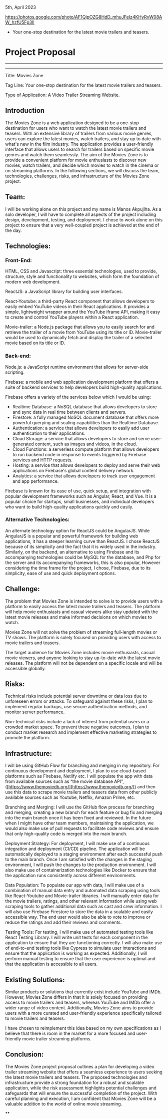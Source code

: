 5th, April 2023

https://photos.google.com/photo/AF1QipOZG8HdD_mhuJFeIz4KHyRvW08AW_hzfU5Fp3II
* Your one-stop destination for the latest movie trailers and teasers.

# Project Proposal

---

---

Title: Movies Zone

Tag Line: Your one-stop destination for the latest movie trailers and teasers.

Type of Application: A Video Trailer Streaming Website.

## Introduction

The Movies Zone is a web application designed to be a one-stop destination for users who want to watch the latest movie trailers and teasers. With an extensive library of trailers from various movie genres, users can explore the latest movies, watch trailers, and stay up to date with what's new in the film industry. The application provides a user-friendly interface that allows users to search for trailers based on specific movie genres and watch them seamlessly. The aim of the Movies Zone is to provide a convenient platform for movie enthusiasts to discover new movies, watch trailers, and decide which movies to watch in the cinema or on streaming platforms. In the following sections, we will discuss the team, technologies, challenges, risks, and infrastructure of the Movies Zone project.

## Team:

I will be working alone on this project and my name is Manos Akpujiha. As a solo developer, I will have to complete all aspects of the project including design, development, testing, and deployment. I chose to work alone on this project to ensure that a very well-coupled project is achieved at the end of the day.

## Technologies:

### Front-End:

HTML, CSS and Javascript: three essential technologies, used to provide, structure, style and functionality to websites,  which form the foundation of modern web development.

ReactJS: a JavaScript library for building user interfaces.

React-Youtube: a third-party React component that allows developers to easily embed YouTube videos in their React applications. It provides a simple, lightweight wrapper around the YouTube iframe API, making it easy to create and control YouTube players within a React application.

Movie-trailer: a Node.js package that allows you to easily search for and retrieve the trailer of a movie from YouTube using its title or ID. Movie-trailer would be used to dynamically fetch and display the trailer of a selected movie based on its title or ID.

### Back-end:

Node.js: a JavaScript runtime environment that allows for server-side scripting.

Firebase: a mobile and web application development platform that offers a suite of backend services to help developers build high-quality applications.

Firebase offers a variety of the services below which I would be using:

* Realtime Database: a NoSQL database that allows developers to store and sync data in real time between clients and servers.
* Firestore: a fully managed NoSQL document database that offers more powerful querying and scaling capabilities than the Realtime Database.
* Authentication: a service that allows developers to easily add user authentication to their applications.
* Cloud Storage: a service that allows developers to store and serve user-generated content, such as images and videos, in the cloud.
* Cloud Functions: a serverless compute platform that allows developers to run backend code in response to events triggered by Firebase services and HTTP requests.
* Hosting: a service that allows developers to deploy and serve their web applications on Firebase's global content delivery network.
* Analytics: a service that allows developers to track user engagement and app performance.

Firebase is known for its ease of use, quick setup, and integration with popular development frameworks such as Angular, React, and Vue. It is a popular choice for startups, small businesses, and individual developers who want to build high-quality applications quickly and easily.

### Alternative Technologies:

An alternate technology option for ReactJS could be AngularJS. While AngularJS is a popular and powerful framework for building web applications, it has a steeper learning curve than ReactJS. I chose ReactJS because of its simplicity and the fact that it is widely used in the industry. Similarly, on the backend, an alternative to using Firebase and its accompanying technologies could be MySQL for the database, and Php for the server and its accompanying frameworks, this is also popular, However considering the time frame for the project, I chose, Firebase, due to its simplicity, ease of use and quick deployment options.

## Challenge:

The problem that Movies Zone is intended to solve is to provide users with a platform to easily access the latest movie trailers and teasers. The platform will help movie enthusiasts and casual viewers alike stay updated with the latest movie releases and make informed decisions on which movies to watch.

Movies Zone will not solve the problem of streaming full-length movies or TV shows. The platform is solely focused on providing users with access to movie trailers and teasers.

The target audience for Movies Zone includes movie enthusiasts, casual movie viewers, and anyone looking to stay up-to-date with the latest movie releases. The platform will not be dependent on a specific locale and will be accessible globally.

## Risks:

Technical risks include potential server downtime or data loss due to unforeseen errors or attacks. To safeguard against these risks, I plan to implement regular backups, use secure authentication methods, and monitor server performance.

Non-technical risks include a lack of interest from potential users or a crowded market space. To prevent these negative outcomes, I plan to conduct market research and implement effective marketing strategies to promote the platform.

## Infrastructure:

I will be using GitHub Flow for branching and merging in my repository. For continuous development and deployment, I plan to use cloud-based platforms such as Firebase, Netlify etc. I will populate the app with data from available sources such as “the movie database API”, ([https://www.themoviedb.org/](https://www.themoviedb.org/)) and then use this data to scrape movie trailers and teasers data from other publicly available sources such as Youtube, Netflix, Amazon Prime, etc.

Branching and Merging: I will use the GitHub flow process for branching and merging, creating a new branch for each feature or bug fix and merging into the main branch once it has been fixed and reviewed. In the future when I might have other team members, maintaining the application, we would also make use of pull requests to facilitate code reviews and ensure that only high-quality code is merged into the main branch.

Deployment Strategy: For deployment, I will make use of a continuous integration and deployment (CI/CD) pipeline. The application will be automatically deployed to a staging environment after each successful push to the main branch. Once I am satisfied with the changes in the staging environment, I will push the changes to the production environment. I will also make use of containerization technologies like Docker to ensure that the application runs consistently across different environments.

Data Population: To populate our app with data, I will make use of a combination of manual data entry and automated data scraping using tools like React-Youtube and Movie-trailer libraries. I will manually enter data for the movie trailers, ratings, and other relevant information while using web scraping tools to gather additional data such as cast and crew information. I will also use Firebase Firestore to store the data in a scalable and easily accessible way. The end user would also be able to vote to improve or reduce the ratings and add their reviews and comments.

Testing Tools: For testing, I will make use of automated testing tools like React Testing Library. I will write unit tests for each component in the application to ensure that they are functioning correctly. I will also make use of end-to-end testing tools like Cypress to simulate user interactions and ensure that the application is working as expected. Additionally, I will perform manual testing to ensure that the user experience is optimal and that the application is accessible to all users.

## Existing Solutions:

Similar products or solutions that currently exist include YouTube and IMDb. However, Movies Zone differs in that it is solely focused on providing access to movie trailers and teasers, whereas YouTube and IMDb offer a wider range of video content. Additionally, Movies Zone aims to provide users with a more curated and user-friendly experience specifically tailored to movie trailers and teasers.

I have chosen to reimplement this idea based on my own specifications as I believe that there is room in the market for a more focused and user-friendly movie trailer streaming platforms.

## Conclusion:

The Movies Zone project proposal outlines a plan for developing a video trailer streaming website that offers a seamless experience to users seeking the latest movie trailers and teasers. The proposed technologies and infrastructure provide a strong foundation for a robust and scalable application, while the risk assessment highlights potential challenges and safeguards that will ensure the successful completion of the project. With careful planning and execution, I am confident that Movies Zone will be a valuable addition to the world of online movie streaming.

**
